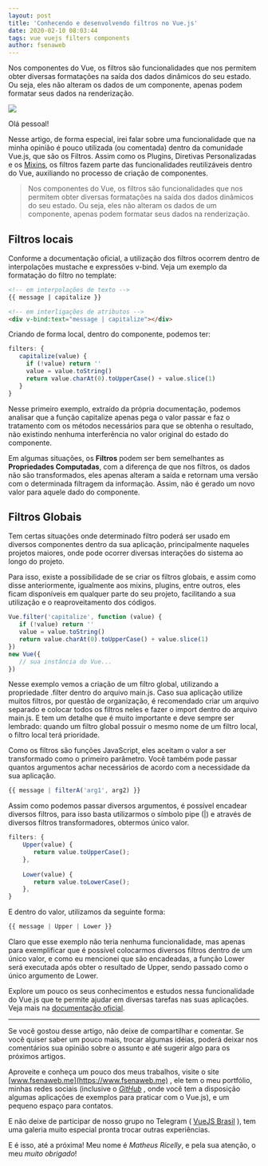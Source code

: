 ```yaml
---
layout: post
title: 'Conhecendo e desenvolvendo filtros no Vue.js'
date: 2020-02-10 08:03:44 
tags: vue vuejs filters components
author: fsenaweb
---
```


Nos componentes do Vue, os filtros são funcionalidades que nos permitem obter diversas formatações na saída dos dados dinâmicos do seu estado. Ou seja, eles não alteram os dados de um componente, apenas podem formatar seus dados na renderização.

![](https://miro.medium.com/max/978/1*Xb8RD3_8I_uiX3749QhB5Q.png)

Olá pessoal!

Nesse artigo, de forma especial, irei falar sobre uma funcionalidade que na minha opinião é pouco utilizada (ou comentada) dentro da comunidade Vue.js, que são os Filtros. Assim como os Plugins, Diretivas Personalizadas e os [Mixins](http://vuejs-brasil.com.br/trabalhando-com-mixins-no-vuejs/), os filtros fazem parte das funcionalidades reutilizáveis dentro do Vue, auxiliando no processo de criação de componentes.

> Nos componentes do Vue, os filtros são funcionalidades que nos permitem obter diversas formatações na saída dos dados dinâmicos do seu estado. Ou seja, eles não alteram os dados de um componente, apenas podem formatar seus dados na renderização.

## Filtros locais
Conforme a documentação oficial, a utilização dos filtros ocorrem dentro de interpolações mustache e expressões v-bind. Veja um exemplo da formatação do filtro no template:

```html
<!-- em interpolações de texto --> 
{{ message | capitalize }}  

<!-- em interligações de atributos --> 
<div v-bind:text="message | capitalize"></div>
```

Criando de forma local, dentro do componente, podemos ter:

```javascript
filters: {
   capitalize(value) {
     if (!value) return ''
     value = value.toString()
     return value.charAt(0).toUpperCase() + value.slice(1)
   }
}
```

Nesse primeiro exemplo, extraído da própria documentação, podemos analisar que a função capitalize apenas pega o valor passar e faz o tratamento com os métodos necessários para que se obtenha o resultado, não existindo nenhuma interferência no valor original do estado do componente.

Em algumas situações, os **Filtros** podem ser bem semelhantes as **Propriedades Computadas**, com a diferença de que nos filtros, os dados não são transformados, eles apenas alteram a saída e retornam uma versão com o determinada filtragem da informação. Assim, não é gerado um novo valor para aquele dado do componente.

## Filtros Globais
Tem certas situações onde determinado filtro poderá ser usado em diversos componentes dentro da sua aplicação, principalmente naqueles projetos maiores, onde pode ocorrer diversas interações do sistema ao longo do projeto.

Para isso, existe a possibilidade de se criar os filtros globais, e assim como disse anteriormente, igualmente aos mixins, plugins, entre outros, eles ficam disponíveis em qualquer parte do seu projeto, facilitando a sua utilização e o reaproveitamento dos códigos.

```javascript
Vue.filter('capitalize', function (value) {
   if (!value) return ''
   value = value.toString()
   return value.charAt(0).toUpperCase() + value.slice(1)
})
new Vue({
   // sua instância do Vue...
})

```

Nesse exemplo vemos a criação de um filtro global, utilizando a propriedade .filter dentro do arquivo main.js. Caso sua aplicação utilize muitos filtros, por questão de organização, é recomendado criar um arquivo separado e colocar todos os filtros neles e fazer o import dentro do arquivo main.js. E tem um detalhe que é muito importante e deve sempre ser lembrado: quando um filtro global possuir o mesmo nome de um filtro local, o filtro local terá prioridade.


Como os filtros são funções JavaScript, eles aceitam o valor a ser transformado como o primeiro parâmetro. Você também pode passar quantos argumentos achar necessários de acordo com a necessidade da sua aplicação.

```javascript
{{ message | filterA('arg1', arg2) }}
```

Assim como podemos passar diversos argumentos, é possível encadear diversos filtros, para isso basta utilizarmos o símbolo pipe (|) e através de diversos filtros transformadores, obtermos único valor.

```javascript
filters: {
    Upper(value) {
       return value.toUpperCase();
    },
        
    Lower(value) {
       return value.toLowerCase();
    },
}

```

E dentro do valor, utilizamos da seguinte forma:

```javascript
{{ message | Upper | Lower }}
```


Claro que esse exemplo não teria nenhuma funcionalidade, mas apenas para exemplificar que é possível colocarmos diversos filtros dentro de um único valor, e como eu mencionei que são encadeadas, a função Lower será executada após obter o resultado de Upper, sendo passado como o único argumento de Lower.

Explore um pouco os seus conhecimentos e estudos nessa funcionalidade do Vue.js que te permite ajudar em diversas tarefas nas suas aplicações. Veja mais na [documentação oficial](https://vuejs.org/).

---
Se você gostou desse artigo, não deixe de compartilhar e comentar. Se você quiser saber um pouco mais, trocar algumas idéias, poderá deixar nos comentários sua opinião sobre o assunto e até sugerir algo para os próximos artigos.

Aproveite e conheça um pouco dos meus trabalhos, visite o site [www.fsenaweb.me](https://www.fsenaweb.me) , ele tem o meu portfólio, minhas redes sociais (inclusive o [*GitHub*](https://github.com/fsenaweb/) , onde você tem a disposição algumas aplicações de exemplos para praticar com o Vue.js), e um pequeno espaço para contatos.

E não deixe de participar de nosso grupo no Telegram ( [VueJS Brasil](https://t.me/vuejsbrasil) ), tem uma galeria muito especial pronta trocar outras experiências.

E é isso, até a próxima! Meu nome é *Matheus Ricelly*, e pela sua atenção, o meu *muito obrigado*!